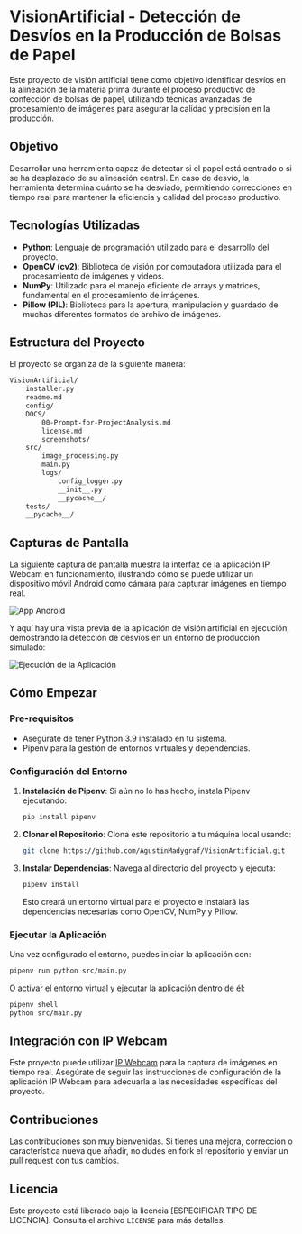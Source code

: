 # VisionArtificial - Detección de Desvíos en la Producción de Bolsas de Papel

Este proyecto de visión artificial tiene como objetivo identificar desvíos en la alineación de la materia prima durante el proceso productivo de confección de bolsas de papel, utilizando técnicas avanzadas de procesamiento de imágenes para asegurar la calidad y precisión en la producción.

## Objetivo

Desarrollar una herramienta capaz de detectar si el papel está centrado o si se ha desplazado de su alineación central. En caso de desvío, la herramienta determina cuánto se ha desviado, permitiendo correcciones en tiempo real para mantener la eficiencia y calidad del proceso productivo.

## Tecnologías Utilizadas

- **Python**: Lenguaje de programación utilizado para el desarrollo del proyecto.
- **OpenCV (cv2)**: Biblioteca de visión por computadora utilizada para el procesamiento de imágenes y videos.
- **NumPy**: Utilizado para el manejo eficiente de arrays y matrices, fundamental en el procesamiento de imágenes.
- **Pillow (PIL)**: Biblioteca para la apertura, manipulación y guardado de muchas diferentes formatos de archivo de imágenes.

## Estructura del Proyecto

El proyecto se organiza de la siguiente manera:

```bash
VisionArtificial/
    installer.py
    readme.md
    config/
    DOCS/
        00-Prompt-for-ProjectAnalysis.md
        license.md
        screenshots/
    src/
        image_processing.py
        main.py
        logs/
            config_logger.py
            __init__.py
            __pycache__/
    tests/
    __pycache__/
```

## Capturas de Pantalla

La siguiente captura de pantalla muestra la interfaz de la aplicación IP Webcam en funcionamiento, ilustrando cómo se puede utilizar un dispositivo móvil Android como cámara para capturar imágenes en tiempo real.

![App Android](https://github.com/AgustinMadygraf/VisionArtificial/blob/main/DOCS/screenshots/ip_webcam_app_screenshot.jpg)

Y aquí hay una vista previa de la aplicación de visión artificial en ejecución, demostrando la detección de desvíos en un entorno de producción simulado:

![Ejecución de la Aplicación](https://github.com/AgustinMadygraf/VisionArtificial/blob/main/DOCS/screenshots/EjecucionAppVisionArtificial_ConResultados.png)

## Cómo Empezar

### Pre-requisitos

- Asegúrate de tener Python 3.9 instalado en tu sistema.
- Pipenv para la gestión de entornos virtuales y dependencias.

### Configuración del Entorno

1. **Instalación de Pipenv**: Si aún no lo has hecho, instala Pipenv ejecutando:
   ```bash
   pip install pipenv
   ```

2. **Clonar el Repositorio**: Clona este repositorio a tu máquina local usando:
   ```bash
   git clone https://github.com/AgustinMadygraf/VisionArtificial.git
   ```

3. **Instalar Dependencias**: Navega al directorio del proyecto y ejecuta:
   ```bash
   pipenv install
   ```
   Esto creará un entorno virtual para el proyecto e instalará las dependencias necesarias como OpenCV, NumPy y Pillow.

### Ejecutar la Aplicación

Una vez configurado el entorno, puedes iniciar la aplicación con:
```bash
pipenv run python src/main.py
```

O activar el entorno virtual y ejecutar la aplicación dentro de él:
```bash
pipenv shell
python src/main.py
```

## Integración con IP Webcam

Este proyecto puede utilizar [IP Webcam](https://play.google.com/store/apps/details?id=com.pas.webcam) para la captura de imágenes en tiempo real. Asegúrate de seguir las instrucciones de configuración de la aplicación IP Webcam para adecuarla a las necesidades específicas del proyecto.

## Contribuciones

Las contribuciones son muy bienvenidas. Si tienes una mejora, corrección o característica nueva que añadir, no dudes en fork el repositorio y enviar un pull request con tus cambios.

## Licencia

Este proyecto está liberado bajo la licencia [ESPECIFICAR TIPO DE LICENCIA]. Consulta el archivo `LICENSE` para más detalles.